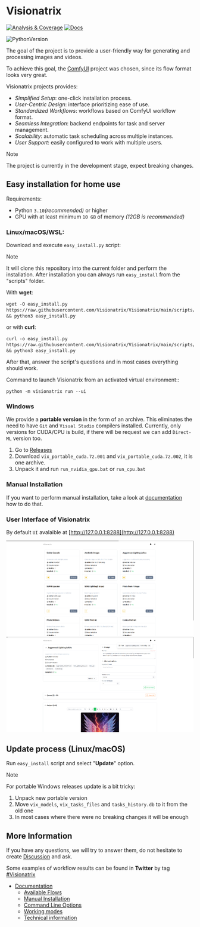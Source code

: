 # Visionatrix

[![Analysis & Coverage](https://github.com/Visionatrix/Visionatrix/actions/workflows/analysis-coverage.yml/badge.svg)](https://github.com/Visionatrix/Visionatrix/actions/workflows/analysis-coverage.yml)
[![Docs](https://github.com/Visionatrix/Visionatrix/actions/workflows/docs.yml/badge.svg)](https://visionatrix.github.io/Visionatrix/)

![PythonVersion](https://img.shields.io/badge/python-3.10%20%7C%203.11%20%7C%203.12-blue)


The goal of the project is to provide a user-friendly way for generating and processing images and videos.

To achieve this goal, the [ComfyUI](https://github.com/comfyanonymous/ComfyUI) project was chosen, since its flow format looks very great.

Visionatrix projects provides:

  * *Simplified Setup*:  one-click installation process.
  * *User-Centric Design*:  interface prioritizing ease of use.
  * *Standardized Workflows*:  workflows based on ComfyUI workflow format.
  * *Seamless Integration*:  backend endpoints for task and server management.
  * *Scalability*:  automatic task scheduling across multiple instances.
  * *User Support*:  easily configured to work with multiple users.

> [!NOTE]
> The project is currently in the development stage, expect breaking changes.

## Easy installation for home use

Requirements:

- Python `3.10`*(recommended)* or higher
- GPU with at least minimum `10 GB` of memory *(12GB is recommended)*

### Linux/macOS/WSL:

Download and execute `easy_install.py` script:

> [!NOTE]
> It will clone this repository into the current folder and perform the installation.
> After installation you can always run `easy_install` from the "scripts" folder.

With **wget**:
```console
wget -O easy_install.py https://raw.githubusercontent.com/Visionatrix/Visionatrix/main/scripts/easy_install.py && python3 easy_install.py
```

or with **curl**:
```console
curl -o easy_install.py https://raw.githubusercontent.com/Visionatrix/Visionatrix/main/scripts/easy_install.py && python3 easy_install.py
```

After that, answer the script's questions and in most cases everything should work.

Command to launch Visionatrix from an activated virtual environment::

```console
python -m visionatrix run --ui
```

### Windows

We provide a **portable version** in the form of an archive.
This eliminates the need to have `Git` and `Visual Studio` compilers installed.
Currently, only versions for CUDA/CPU is build, if there will be request we can add `Direct-ML` version too.

1. Go to [Releases](https://github.com/Visionatrix/Visionatrix/releases)
2. Download `vix_portable_cuda.7z.001` and `vix_portable_cuda.7z.002`, it is one archive.
3. Unpack it and run `run_nvidia_gpu.bat` or `run_cpu.bat`

### Manual Installation

If you want to perform manual installation, take a look at [documentation](https://visionatrix.github.io/Visionatrix/Installation.html) how to do that.

### User Interface of **Visionatrix**

By default `UI` avalaible at [http://127.0.0.1:8288](http://127.0.0.1:8288)

![UI](/screenshots/screenshot_1.png)
![UI](/screenshots/screenshot_2.png)

## Update process (Linux/macOS)

Run `easy_install` script and select "**Update**" option.

> [!NOTE]
> For portable Windows releases update is a bit tricky:
> 1. Unpack new portable version
> 2. Move `vix_models`, `vix_tasks_files` and `tasks_history.db` to it from the old one
> 3. In most cases where there were no breaking changes it will be enough

## More Information

If you have any questions, we will try to answer them, do not hesitate to create [Discussion](https://github.com/Visionatrix/Visionatrix/discussions/new/choose) and ask.

Some examples of workflow results can be found in **Twitter** by tag [#Visionatrix](https://twitter.com/search?q=%23Visionatrix&src=typed_query)

- [Documentation](https://visionatrix.github.io/Visionatrix/)
  - [Available Flows](https://visionatrix.github.io/Visionatrix/Flows/index.html)
  - [Manual Installation](https://visionatrix.github.io/Visionatrix/Installation.html)
  - [Command Line Options](https://visionatrix.github.io/Visionatrix/CommandLineOptions.html)
  - [Working modes](https://visionatrix.github.io/Visionatrix/WorkingModes.html)
  - [Technical information](https://visionatrix.github.io/Visionatrix/TechnicalInformation.html)
